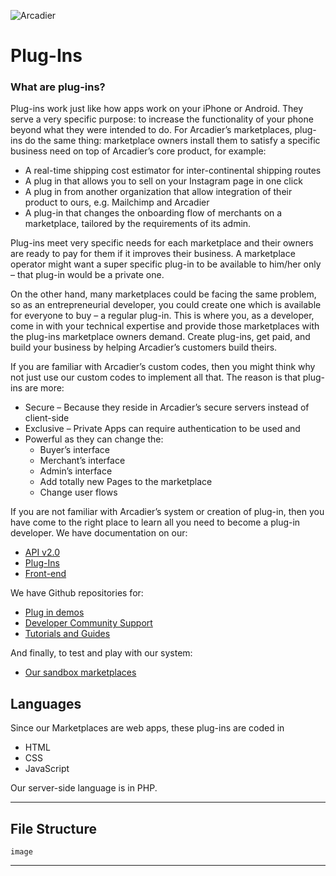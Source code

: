 ![Arcadier](https://theme.zdassets.com/theme_assets/2008942/9566e69f67b1ee67fdfbcd79b1e580bdbbc98874.svg "Arcadier")

Plug-Ins
===============
### What are plug-ins?

Plug-ins work just like how apps work on your iPhone or Android. They serve a very specific purpose:
to increase the functionality of your phone beyond what they were intended to do. For Arcadier’s
marketplaces, plug-ins do the same thing: marketplace owners install them to satisfy a specific
business need on top of Arcadier’s core product, for example:
* A real-time shipping cost estimator for inter-continental shipping routes
* A plug in that allows you to sell on your Instagram page in one click
* A plug in from another organization that allow integration of their product to ours, e.g.
Mailchimp and Arcadier
* A plug-in that changes the onboarding flow of merchants on a marketplace, tailored by the
requirements of its admin.

Plug-ins meet very specific needs for each marketplace and their owners are ready to pay for them if
it improves their business. A marketplace operator might want a super specific plug-in to be
available to him/her only – that plug-in would be a private one.

On the other hand, many marketplaces could be facing the same problem, so as an entrepreneurial
developer, you could create one which is available for everyone to buy – a regular plug-in.
This is where you, as a developer, come in with your technical expertise and provide those
marketplaces with the plug-ins marketplace owners demand. Create plug-ins, get paid, and build
your business by helping Arcadier’s customers build theirs.

If you are familiar with Arcadier’s custom codes, then you might think why not just use our custom
codes to implement all that. The reason is that plug-ins are more:
* Secure – Because they reside in Arcadier’s secure servers instead of client-side
* Exclusive – Private Apps can require authentication to be used and
* Powerful as they can change the:
  * Buyer’s interface  
  * Merchant’s interface  
  * Admin’s interface
  * Add totally new Pages to the marketplace
  * Change user flows
  
If you are not familiar with Arcadier’s system or creation of plug-in, then you have come to the right
place to learn all you need to become a plug-in developer.
We have documentation on our:
* [API v2.0](https://apiv2.arcadier.com)
* [Plug-Ins](#)
* [Front-end](https://api.arcadier.com)

We have Github repositories for:
* [Plug in demos](https://github.com/Arcadier/Plug-In-Demos)
* [Developer Community Support](https://github.com/Arcadier/Developer-Community-Support)
* [Tutorials and Guides](https://github.com/Arcadier/Tutorials)

And finally, to test and play with our system:
* [Our sandbox marketplaces](https://api.arcadier.com/get-started)

Languages
---------
Since our Marketplaces are web apps, these plug-ins are coded in 
* HTML
* CSS 
* JavaScript

Our server-side language is in PHP.
***

File Structure
--------------
`image`
***
